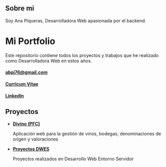 ## Sobre mi
Soy Ana Piqueras, Desarrolladora Web apasionada por el backend.

# Mi Portfolio
Este repositorio contiene todos los proyectos y trabajos que he realizado como Desarrolladora Web en estos años.

#### abpj76@gmail.com
#### [Curricum Vitae](CV_ANA.pdf)
#### [LinkedIn](https://www.linkedin.com/in/ana-piqueras-3245b428b/)

## Proyectos
<ul>
  <li><strong><a href="https://github.com/anapi76/Divino.git">Divino (PFC)</a></strong></li>
   <p>Aplicación web para la gestión de vinos, bodegas, denominaciones de origen y valoraciones</p>
  <li><strong><a href="https://github.com/anapi76/DWES.git">Proyectos DWES</a></strong></li>
   <p>Proyectos realizados en Desarrollo Web Entorno Servidor</p>
</ul>

